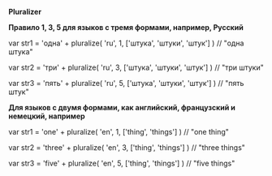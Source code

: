**Pluralizer**

**Правило 1, 3, 5 для языков с тремя формами, например, Русский**

var str1 = 'одна' + pluralize( 'ru', 1, ['штука', 'штуки', 'штук'] ) // "одна штука"

var str2 = 'три' + pluralize( 'ru', 3, ['штука', 'штуки', 'штук'] ) // "три штуки"

var str3 = 'пять' + pluralize( 'ru', 5, ['штука', 'штуки', 'штук'] ) // "пять штук"


**Для языков с двумя формами, как английский, французский и немецкий, например** 

var str1 = 'one' + pluralize( 'en', 1, ['thing', 'things'] ) // "one thing"

var str2 = 'three' + pluralize( 'en', 3, ['thing', 'things'] ) // "three things"

var str3 = 'five' + pluralize( 'en', 5, ['thing', 'things'] ) // "five things"